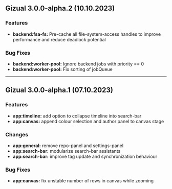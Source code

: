 ## Gizual 3.0.0-alpha.2 (10.10.2023)

### Features

- **backend:fsa-fs:** Pre-cache all file-system-access handles to improve performance and reduce deadlock potential

### Bug Fixes

- **backend:worker-pool:** Ignore backend jobs with priority == 0
- **backend:worker-pool:** Fix sorting of jobQueue

---

## Gizual 3.0.0-alpha.1 (07.10.2023)

### Features

- **app:timeline:** add option to collapse timeline into search-bar
- **app:canvas:** append colour selection and author panel to canvas stage

### Changes

- **app:general:** remove repo-panel and settings-panel
- **app:search-bar:** modularize search-bar assistants
- **app:search-bar:** improve tag update and synchronization behaviour

### Bug Fixes

- **app:canvas:** fix unstable number of rows in canvas while zooming
